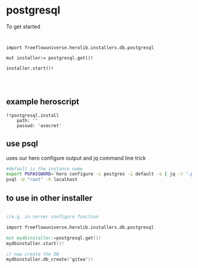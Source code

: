 # postgresql



To get started

```vlang


import freeflowuniverse.herolib.installers.db.postgresql

mut installer:= postgresql.get()!

installer.start()!




```

## example heroscript

```hero
!!postgresql.install
    path: ''
    passwd: 'asecret'
```


## use psql

uses our hero configure output and jq command line trick

```bash
#default is the instance name
export PGPASSWORD=`hero configure -c postgres -i default -s | jq -r '.passwd'`
psql -U "root" -h localhost
```

## to use in other installer

```v

//e.g. in server configure function

import freeflowuniverse.herolib.installers.db.postgresql

mut mydbinstaller:=postgresql.get()!
mydbinstaller.start()!

// now create the DB
mydbinstaller.db_create('gitea')!


```

